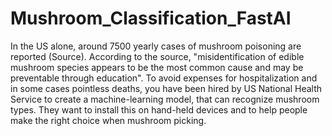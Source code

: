 # Mushroom_Classification_FastAI

In the US alone, around 7500 yearly cases of mushroom poisoning are reported (Source). According to the source, "misidentification of edible mushroom species appears to be the most common cause and may be preventable through education". To avoid expenses for hospitalization and in some cases pointless deaths, you have been hired by US National Health Service to create a machine-learning model, that can recognize mushroom types. They want to install this on hand-held devices and to help people make the right choice when mushroom picking.
